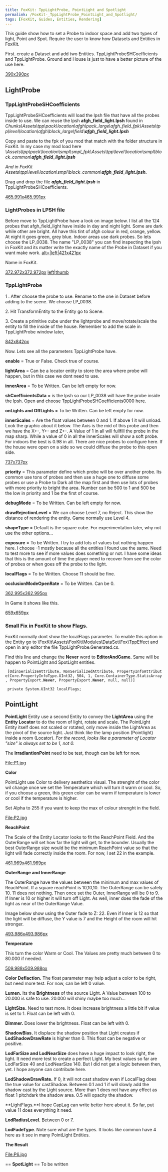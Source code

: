 ```yaml
---
title: FoxKit: TppLightProbe, PointLight and Spotlight
permalink: /FoxKit-_TppLightProbe_PointLight_and_Spotlight/
tags: [FoxKit, Guides, Entities, Rendering]
---
```


This guide show how to set a Probe to indoor space and add two types of
light, Point and Spot. Require the user to know how Datasets and
Entities in FoxKit.

First. create a Dataset and add two Entities.
TppLightProbeSHCoefficients and TppLightProbe. Ground and House is just
to have a better picture of the use here.

[390x390px](/File:Light1.jpg "wikilink")

## **LightProbe**

### **TppLightProbeSHCoefficients**

TppLightProbeSHCoefficients will load the lpsh file that have all the
probes inside to use. We can reuse the lpsh **afgh_field_light.lpsh**
found in
*Chunks\\Assets\\tpp\\pack\\location\\afgh\\pack_large\\afgh_field_fpk\\Assets\\tpp\\level\\location\\afgh\\block_large\\field\\**afgh_field_light.lpsh***

Copy and paste to the fpk of you mod that match with the folder
structure in FoxKit. In my case my mod load here
*\\Assets\\tpp\\pack\\location\\smpl\\smpl_fpk\\Assets\\tpp\\level\\location\\smpl\\block_common\\**afgh_field_light.lpsh***

*And in FoxKit
Assets\\tpp\\level\\location\\smpl\\block_common\\**afgh_field_light.lpsh.***

Drag and drop the file ***afgh_field_light.lpsh*** in
TppLightProbeSHCoefficients.

[465.991x465.991px](/File:Light2.jpg "wikilink")

### **LightProbes in LPSH file**

Before move to TppLightProbe have a look on image below. I list all the
124 probes that afgh_field_light have inside in day and night light.
Some are dark while other are bright. All have this tint of afgh colour
in red, orange, yellow. At night it goes green, grey blue. Indoor areas
use dark probes. So lets choose the LP_0038. The name "LP_0038" you
can find inspecting the lpsh in FoxKit and its matter write the exactly
name of the Probe in Dataset if you want make work.
[alt=|left|421x421px](/File:Light3.jpg "wikilink")

Name in FoxKit.

[372.972x372.972px](/File:Light4.jpg "wikilink")
[left|thumb](/File:LPSH_Field_ref.jpg "wikilink")

### **TppLightProbe**

1 . After choose the probe to use. Rename to the one in Dataset before
adding to the scene. We choose LP_0038.

2\. Hit TransformEntity to the Entity go to Scene.

3\. Create a primitive cube under the lightprobe and move/rotate/scale
the entity to fill the inside of the house. Remember to add the scale in
TppLightProbe window later,

[842x842px](/File:LightProbe5.jpg "wikilink")

Now. Lets see all the parameters TppLightProbe have.

**enable** = True or False. Check true of course.

**lightArea** = Can be a locator entity to store the area where probe
will happen, but in this case we dont need to use.

**innerArea** = To be Written. Can be left empty for now.

**shCoefficientsData** = is the lpsh so our LP_0038 will have the probe
inside the lpsh. Open and choose TppLightProbeSHCoefficients0000 here.

**onLights and OffLights** = To be Written. Can be left empty for now.

**innerScales** = Are the float values between 0 and 1. If above 1 it
will unload. Look the graphic about it below. The Axis is the mid of
this probe and then we have the X+-, Y+- and Z+-. A Value of 1 in all
will fullfill the probe in the map sharp. While a value of 0 in all the
innerScales will show a soft probe. For indoors the best is 0.98 in all.
There are nice probes to configure here. If the house were open on a
side so we could diffuse the probe to this open side.

[737x737px](/File:Light6.jpg "wikilink")

**priority** = This parameter define which probe will be over another
probe. Its common use tons of probes and then use a huge one to diffuse
some probes or use a Probe to Dark all the map first and then use lots
of probes with more priority to bright the area. Number can be 500 to 1
and 500 be the low in priority and 1 be the first of course.

**debugMode** = To be Written. Can be left empty for now.

**drawRejectionLevel** = We can choose Level 7, no Reject. This show the
distance of rendering the entity. Game normally use Level 4.

**shapeType** = Default is the square cube. For experimentation later,
why not use the other options...

**exposure** = To be Written. I try to add lots of values but nothing
happen here. I choose -1 mostly because all the entities I found use the
same. Need to test more to see if more values does something or not. I
have some ideas that this is the amount of time the player need to
recover from see the color of probes or when goes off the probe to the
light.

**localFlags** = To be Written. Choose 11 should be fine.

**occlusionModeOpenRate** = To be Written. Can be 0.

[362.995x362.995px](/File:Light7.jpg "wikilink")

In Game it shows like this.

[659x659px](/File:Light8.jpg "wikilink")

### **Small Fix in FoxKit to show Flags.**

FoxKit normally dont show the localFlags parameter. To enable this
option in the Entity go to
\\FoxKit\\Assets\\FoxKit\\Modules\\DataSet\\Fox\\TppEffect and open in
any editor the file TppLightProbe.Generated.cs.

Find this line and change the **Never** word to **EditorAndGame.** Same
will be happen to PointLight and SpotLight entities.

` [OdinSerializeAttribute, NonSerializedAttribute, PropertyInfoAttribute(Core.PropertyInfoType.UInt32, 504, 1, Core.ContainerType.StaticArray, PropertyExport.`**`Never`**`, PropertyExport.`**`Never`**`, null, null)]`

` private System.UInt32 localFlags;`



## **PointLight**

**PointLight** Entity use a second Entity to convey the **LightArea**
using the **Entity Locator** to do the room of light, rotate and scale.
The PointLight Entity itself does not scaled or rotated, only move
inside the LightArea as the pivot of the source light. Just think like
the lamp position (Pointlight) inside a room (Locator). *For the record,
looks like a parameter of Locator "size" is always set to be 1, not 0.*

The **IrradiantionPoint** need to be test, though can be left for now.

[<File:P1.jpg>](/File:P1.jpg "wikilink")


**Color**

PointLight use Color to delivery aesthetics visual. The strenght of the
color wil change once we set the Temperature which will turn it warm or
cool. So, if you choose a green, this green color can be warm if
temperature is lower or cool if the temperature is higher.

Set Alpha to 255 if you want to keep the max of colour strenght in the
field.

[<File:P2.jpg>](/File:P2.jpg "wikilink")

**ReachPoint**

The Scale of the Entity Locator looks to fit the ReachPoint Field. And
the OuterRange will set how far the light will get, to the bounder.
Usually the best OuterRange size would be the minimum ReachPoint value
so that the light will fade correctly inside the room. For now, I set 22
in the example.

[461.969x461.969px](/File:P3.jpg "wikilink")

**OuterRange and InnerRange**

The OuterRange have the values between the minimum and max values of
ReachPoint. If a square reachPoint is 10,10,10. The OuterRange can be
safely 10. 11 does not nothing. Then once set the Outer, InnerRange will
be 0 to 9. If Inner is 10 or higher it will turn off Light. As well,
inner does the fade of the light as near of the OuterRange Value.

Image below show using the Outer fade to Z: 22. Even if Inner is 12 so
that the light will be diffuse, the Y value is 7 and the Height of the
room will hit stronger.

[493.986x493.986px](/File:P4.jpg "wikilink")

**Temperature**

This turn the color Warm or Cool. The Values are pretty much between 0
to 80.000 if needed.

[509.988x509.988px](/File:P5.jpg "wikilink")

**Color Deflaction.** The float parameter may help adjust a color to be
right, but need more test. For now, can be left 0 value.

**Lumen.** Its the **Brightness** of the source Light. A Value between
100 to 20.000 is safe to use. 20.000 will shiny maybe too much...

**LightSize.** Need to test more. It does increase brightness a little
bit if value is set to 1. Float can be left with 0.

**Dimmer.** Does lower the brightness. Float can be left with 0.

**ShadowBias.** It displace the shadow position that Light creates if
**LodShadowDrawRate** is higher than 0. This float can be negative or
positive.

**LodFarSize and LodNearSize** does have a huge impact to look right,
the light. It need more test to create a perfect Light. My best values
so far are LodFarSize 40 and LodNearSize 140. But I did not get a logic
between then, yet. I hope anyone can contribute here.

**LodShadowDrawRate.** If 0, it will not cast shadow even if LocalFlag
does the true value for castShadow. Between 0.1 and 1 if will slowly add
the shadow cast by the Light source. More than 1 does not have any
effect as float 1 pitchdark the shadow area. 0.5 will opacity the
shadow.

**LightFlags.**I hope CapLag can write better here about it. So far, put
value 11 does everything it need.

**LodRadiusLevel.** Between 0 or 7.

**LodFadeType**. Note sure what are the types. It looks like common have
4 here as it see in many PointLight Entities.

**The Result**

[<File:P6.jpg>](/File:P6.jpg "wikilink")


\== **SpotLight** == To be written